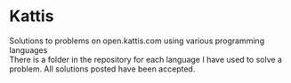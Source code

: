# Kattis
Solutions to problems on open.kattis.com using various programming languages<br/>
There is a folder in the repository for each language I have used to solve a problem. All solutions posted have been accepted.

